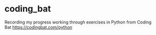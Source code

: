 # coding_bat
Recording my progress working through exercises in Python from Coding Bat https://codingbat.com/python
